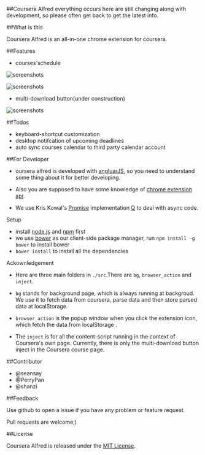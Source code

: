##Coursera Alfred 
everything occurs here are still changing along with development, so please often get back to get the latest info.

##What is this

Coursera Alfred is an all-in-one chrome extension for coursera.

##Features

* courses'schedule

![screenshots](http://f.cl.ly/items/1E3e2u1U0Q3F032H252e/Screenshot_5_18_13_8_25_PM.png)

![screenshots](http://f.cl.ly/items/0V2N0e061W2g3j1m0g1u/Screenshot_5_18_13_8_26_PM.png)

* multi-download button(under construction)

![screenshots](http://f.cl.ly/items/0u2537413h3q1i2k3b2S/download_button.png)

##Todos

* keyboard-shortcut customization
* desktop notifcation of upcoming deadlines
* auto sync courses calendar to third party calendar account

##For Developer

* oursera alfred is developed with [angluarJS](http://angularjs.org/), so you need to understand some thing about it for better developing.

* Also you are supposed to have some knowledge of [chrome extension api](http://developer.chrome.com/extensions/).

* We use Kris Kowal's [Promise](http://wiki.commonjs.org/wiki/Promises) implementation [Q](https://github.com/kriskowal/q) to deal with async code.


Setup

* install [node.js](http://nodejs.org/) and [npm](https://npmjs.org/) first
* we use [bower](http://bower.io/) as our client-side package manager, run `npm install -g bower` to install bower
* `bower install` to install all the dependencies

Ackownledgement

* Here are three main folders in `./src`.There are `bg`, `browser_action` and `inject`.

* `bg` stands for background page, which is always running at backgroud. We use it to fetch data from coursera, parse data and then store parsed data at localStorage.

* `browser_action` is the popup window when you click the extension icon, which fetch the data from localStorage .

* The `inject` is for all the content-script running in the context of Coursera's own page. Currently, there is only the multi-download button inject in the Coursera course page.

##Contributor

* @seansay
* @PerryPan
* @shanzi

##Feedback

Use github to open a issue if you have any problem or feature request.

Pull requests are welcome;)

##License

Coursera Alfred is released under the [MIT License](http://opensource.org/licenses/MIT).
